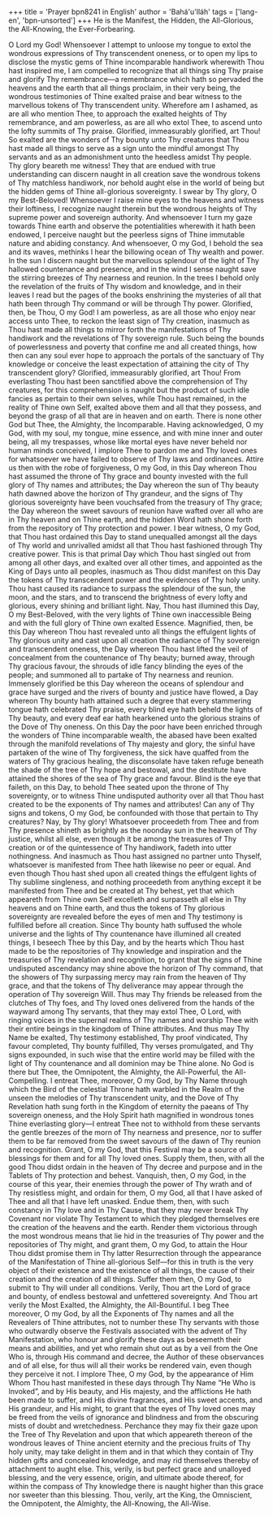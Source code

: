 +++
title = 'Prayer bpn8241 in English'
author = 'Bahá'u'lláh'
tags = ['lang-en', 'bpn-unsorted']
+++
He is the Manifest, the Hidden, the All-Glorious, the All-Knowing, the Ever-Forbearing.

O Lord my God! Whensoever I attempt to unloose my tongue to extol the wondrous expressions of Thy transcendent oneness, or to open my lips to disclose the mystic gems of Thine incomparable handiwork wherewith Thou hast inspired me, I am compelled to recognize that all things sing Thy praise and glorify Thy remembrance—a remembrance which hath so pervaded the heavens and the earth that all things proclaim, in their very being, the wondrous testimonies of Thine exalted praise and bear witness to the marvellous tokens of Thy transcendent unity. Wherefore am I ashamed, as are all who mention Thee, to approach the exalted heights of Thy remembrance, and am powerless, as are all who extol Thee, to ascend unto the lofty summits of Thy praise.
Glorified, immeasurably glorified, art Thou! So exalted are the wonders of Thy bounty unto Thy creatures that Thou hast made all things to serve as a sign unto the mindful amongst Thy servants and as an admonishment unto the heedless amidst Thy people. Thy glory beareth me witness! They that are endued with true understanding can discern naught in all creation save the wondrous tokens of Thy matchless handiwork, nor behold aught else in the world of being but the hidden gems of Thine all-glorious sovereignty.
I swear by Thy glory, O my Best-Beloved! Whensoever I raise mine eyes to the heavens and witness their loftiness, I recognize naught therein but the wondrous heights of Thy supreme power and sovereign authority. And whensoever I turn my gaze towards Thine earth and observe the potentialities wherewith it hath been endowed, I perceive naught but the peerless signs of Thine immutable nature and abiding constancy. And whensoever, O my God, I behold the sea and its waves, methinks I hear the billowing ocean of Thy wealth and power. In the sun I discern naught but the marvellous splendour of the light of Thy hallowed countenance and presence, and in the wind I sense naught save the stirring breezes of Thy nearness and reunion. In the trees I behold only the revelation of the fruits of Thy wisdom and knowledge, and in their leaves I read but the pages of the books enshrining the mysteries of all that hath been through Thy command or will be through Thy power.
Glorified, then, be Thou, O my God! I am powerless, as are all those who enjoy near access unto Thee, to reckon the least sign of Thy creation, inasmuch as Thou hast made all things to mirror forth the manifestations of Thy handiwork and the revelations of Thy sovereign rule. Such being the bounds of powerlessness and poverty that confine me and all created things, how then can any soul ever hope to approach the portals of the sanctuary of Thy knowledge or conceive the least expectation of attaining the city of Thy transcendent glory? Glorified, immeasurably glorified, art Thou! From everlasting Thou hast been sanctified above the comprehension of Thy creatures, for this comprehension is naught but the product of such idle fancies as pertain to their own selves, while Thou hast remained, in the reality of Thine own Self, exalted above them and all that they possess, and beyond the grasp of all that are in heaven and on earth. There is none other God but Thee, the Almighty, the Incomparable.
Having acknowledged, O my God, with my soul, my tongue, mine essence, and with mine inner and outer being, all my trespasses, whose like mortal eyes have never beheld nor human minds conceived, I implore Thee to pardon me and Thy loved ones for whatsoever we have failed to observe of Thy laws and ordinances. Attire us then with the robe of forgiveness, O my God, in this Day whereon Thou hast assumed the throne of Thy grace and bounty invested with the full glory of Thy names and attributes; the Day whereon the sun of Thy beauty hath dawned above the horizon of Thy grandeur, and the signs of Thy glorious sovereignty have been vouchsafed from the treasury of Thy grace; the Day whereon the sweet savours of reunion have wafted over all who are in Thy heaven and on Thine earth, and the hidden Word hath shone forth from the repository of Thy protection and power.
I bear witness, O my God, that Thou hast ordained this Day to stand unequalled amongst all the days of Thy world and unrivalled amidst all that Thou hast fashioned through Thy creative power. This is that primal Day which Thou hast singled out from among all other days, and exalted over all other times, and appointed as the King of Days unto all peoples, inasmuch as Thou didst manifest on this Day the tokens of Thy transcendent power and the evidences of Thy holy unity. Thou hast caused its radiance to surpass the splendour of the sun, the moon, and the stars, and to transcend the brightness of every lofty and glorious, every shining and brilliant light. Nay, Thou hast illumined this Day, O my Best-Beloved, with the very lights of Thine own inaccessible Being and with the full glory of Thine own exalted Essence.
Magnified, then, be this Day whereon Thou hast revealed unto all things the effulgent lights of Thy glorious unity and cast upon all creation the radiance of Thy sovereign and transcendent oneness, the Day whereon Thou hast lifted the veil of concealment from the countenance of Thy beauty; burned away, through Thy gracious favour, the shrouds of idle fancy blinding the eyes of the people; and summoned all to partake of Thy nearness and reunion. Immensely glorified be this Day whereon the oceans of splendour and grace have surged and the rivers of bounty and justice have flowed, a Day whereon Thy bounty hath attained such a degree that every stammering tongue hath celebrated Thy praise, every blind eye hath beheld the lights of Thy beauty, and every deaf ear hath hearkened unto the glorious strains of the Dove of Thy oneness.
On this Day the poor have been enriched through the wonders of Thine incomparable wealth, the abased have been exalted through the manifold revelations of Thy majesty and glory, the sinful have partaken of the wine of Thy forgiveness, the sick have quaffed from the waters of Thy gracious healing, the disconsolate have taken refuge beneath the shade of the tree of Thy hope and bestowal, and the destitute have attained the shores of the sea of Thy grace and favour.
Blind is the eye that faileth, on this Day, to behold Thee seated upon the throne of Thy sovereignty, or to witness Thine undisputed authority over all that Thou hast created to be the exponents of Thy names and attributes! Can any of Thy signs and tokens, O my God, be confounded with those that pertain to Thy creatures? Nay, by Thy glory! Whatsoever proceedeth from Thee and from Thy presence shineth as brightly as the noonday sun in the heaven of Thy justice, whilst all else, even though it be among the treasures of Thy creation or of the quintessence of Thy handiwork, fadeth into utter nothingness. And inasmuch as Thou hast assigned no partner unto Thyself, whatsoever is manifested from Thee hath likewise no peer or equal. And even though Thou hast shed upon all created things the effulgent lights of Thy sublime singleness, and nothing proceedeth from anything except it be manifested from Thee and be created at Thy behest, yet that which appeareth from Thine own Self excelleth and surpasseth all else in Thy heavens and on Thine earth, and thus the tokens of Thy glorious sovereignty are revealed before the eyes of men and Thy testimony is fulfilled before all creation.
Since Thy bounty hath suffused the whole universe and the lights of Thy countenance have illumined all created things, I beseech Thee by this Day, and by the hearts which Thou hast made to be the repositories of Thy knowledge and inspiration and the treasuries of Thy revelation and recognition, to grant that the signs of Thine undisputed ascendancy may shine above the horizon of Thy command, that the showers of Thy surpassing mercy may rain from the heaven of Thy grace, and that the tokens of Thy deliverance may appear through the operation of Thy sovereign Will. Thus may Thy friends be released from the clutches of Thy foes, and Thy loved ones delivered from the hands of the wayward among Thy servants, that they may extol Thee, O Lord, with ringing voices in the supernal realms of Thy names and worship Thee with their entire beings in the kingdom of Thine attributes. And thus may Thy Name be exalted, Thy testimony established, Thy proof vindicated, Thy favour completed, Thy bounty fulfilled, Thy verses promulgated, and Thy signs expounded, in such wise that the entire world may be filled with the light of Thy countenance and all dominion may be Thine alone. No God is there but Thee, the Omnipotent, the Almighty, the All-Powerful, the All-Compelling.
I entreat Thee, moreover, O my God, by Thy Name through which the Bird of the celestial Throne hath warbled in the Realm of the unseen the melodies of Thy transcendent unity, and the Dove of Thy Revelation hath sung forth in the Kingdom of eternity the paeans of Thy sovereign oneness, and the Holy Spirit hath magnified in wondrous tones Thine everlasting glory—I entreat Thee not to withhold from these servants the gentle breezes of the morn of Thy nearness and presence, nor to suffer them to be far removed from the sweet savours of the dawn of Thy reunion and recognition.
Grant, O my God, that this Festival may be a source of blessings for them and for all Thy loved ones. Supply them, then, with all the good Thou didst ordain in the heaven of Thy decree and purpose and in the Tablets of Thy protection and behest. Vanquish, then, O my God, in the course of this year, their enemies through the power of Thy wrath and of Thy resistless might, and ordain for them, O my God, all that I have asked of Thee and all that I have left unasked. Endue them, then, with such constancy in Thy love and in Thy Cause, that they may never break Thy Covenant nor violate Thy Testament to which they pledged themselves ere the creation of the heavens and the earth. Render them victorious through the most wondrous means that lie hid in the treasuries of Thy power and the repositories of Thy might, and grant them, O my God, to attain the Hour Thou didst promise them in Thy latter Resurrection through the appearance of the Manifestation of Thine all-glorious Self—for this in truth is the very object of their existence and the existence of all things, the cause of their creation and the creation of all things. Suffer them then, O my God, to submit to Thy will under all conditions. Verily, Thou art the Lord of grace and bounty, of endless bestowal and unfettered sovereignty. And Thou art verily the Most Exalted, the Almighty, the All-Bountiful.
I beg Thee moreover, O my God, by all the Exponents of Thy names and all the Revealers of Thine attributes, not to number these Thy servants with those who outwardly observe the Festivals associated with the advent of Thy Manifestation, who honour and glorify these days as beseemeth their means and abilities, and yet who remain shut out as by a veil from the One Who is, through His command and decree, the Author of these observances and of all else, for thus will all their works be rendered vain, even though they perceive it not.
I implore Thee, O my God, by the appearance of Him Whom Thou hast manifested in these days through Thy Name “He Who is Invoked”, and by His beauty, and His majesty, and the afflictions He hath been made to suffer, and His divine fragrances, and His sweet accents, and His grandeur, and His might, to grant that the eyes of Thy loved ones may be freed from the veils of ignorance and blindness and from the obscuring mists of doubt and wretchedness. Perchance they may fix their gaze upon the Tree of Thy Revelation and upon that which appeareth thereon of the wondrous leaves of Thine ancient eternity and the precious fruits of Thy holy unity, may take delight in them and in that which they contain of Thy hidden gifts and concealed knowledge, and may rid themselves thereby of attachment to aught else. This, verily, is but perfect grace and unalloyed blessing, and the very essence, origin, and ultimate abode thereof, for within the compass of Thy knowledge there is naught higher than this grace nor sweeter than this blessing. Thou, verily, art the King, the Omniscient, the Omnipotent, the Almighty, the All-Knowing, the All-Wise.
